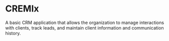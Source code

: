 # CREMIx
A basic CRM application that allows the organization to manage interactions with clients, track leads, and maintain client information and communication history.
